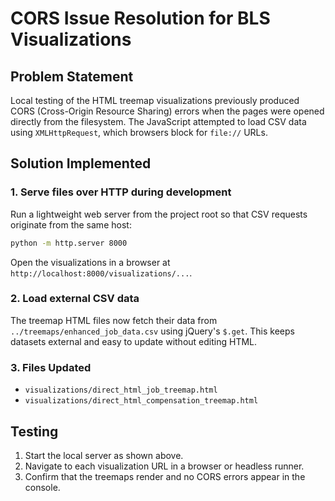 # CORS Issue Resolution for BLS Visualizations

## Problem Statement
Local testing of the HTML treemap visualizations previously produced CORS (Cross-Origin Resource Sharing) errors when the pages were opened directly from the filesystem. The JavaScript attempted to load CSV data using `XMLHttpRequest`, which browsers block for `file://` URLs.

## Solution Implemented
### 1. Serve files over HTTP during development
Run a lightweight web server from the project root so that CSV requests originate from the same host:
```bash
python -m http.server 8000
```
Open the visualizations in a browser at `http://localhost:8000/visualizations/...`.

### 2. Load external CSV data
The treemap HTML files now fetch their data from `../treemaps/enhanced_job_data.csv` using jQuery's `$.get`. This keeps datasets external and easy to update without editing HTML.

### 3. Files Updated
- `visualizations/direct_html_job_treemap.html`
- `visualizations/direct_html_compensation_treemap.html`

## Testing
1. Start the local server as shown above.
2. Navigate to each visualization URL in a browser or headless runner.
3. Confirm that the treemaps render and no CORS errors appear in the console.
